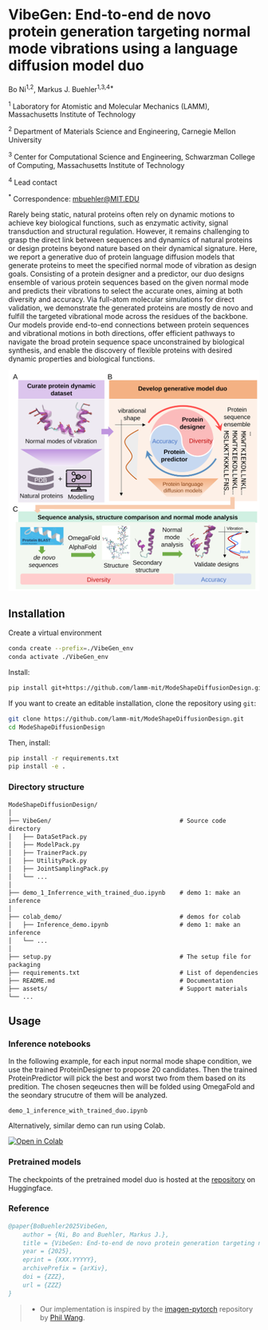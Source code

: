 # VibeGen: End-to-end de novo protein generation targeting normal mode vibrations using a language diffusion model duo

Bo Ni<sup>1,2</sup>, Markus J. Buehler<sup>1,3,4*</sup>

<sup>1</sup> Laboratory for Atomistic and Molecular Mechanics (LAMM), Massachusetts Institute of Technology

<sup>2</sup> Department of Materials Science and Engineering, Carnegie Mellon University

<sup>3</sup> Center for Computational Science and Engineering, Schwarzman College of Computing, Massachusetts Institute of Technology

<sup>4</sup> Lead contact

<sup>*</sup> Correspondence: mbuehler@MIT.EDU

Rarely being static, natural proteins often rely on dynamic motions to achieve key biological functions, such as enzymatic activity, signal transduction and structural regulation. However, it remains challenging to grasp the direct link between sequences and dynamics of natural proteins or design proteins beyond nature based on their dynamical signature. Here, we report a generative duo of protein language diffusion models that generate proteins to meet the specified normal mode of vibration as design goals. Consisting of a protein designer and a predictor, our duo designs ensemble of various protein sequences based on the given normal mode and predicts their vibrations to select the accurate ones, aiming at both diversity and accuracy. Via full-atom molecular simulations for direct validation, we demonstrate the generated proteins are mostly de novo and fulfill the targeted vibrational mode across the residues of the backbone. Our models provide end-to-end connections between protein sequences and vibrational motions in both directions, offer efficient pathways to navigate the broad protein sequence space unconstrained by biological synthesis, and enable the discovery of flexible proteins with desired dynamic properties and biological functions.

![plot](./assets/TOC.svg)

## Installation

Create a virtual environment

```bash
conda create --prefix=./VibeGen_env 
conda activate ./VibeGen_env

```

Install:
```bash
pip install git+https://github.com/lamm-mit/ModeShapeDiffusionDesign.git

```
If you want to create an editable installation, clone the repository using `git`:
```bash
git clone https://github.com/lamm-mit/ModeShapeDiffusionDesign.git
cd ModeShapeDiffusionDesign
```
Then, install:
```bash
pip install -r requirements.txt
pip install -e .
```

### Directory structure
```
ModeShapeDiffusionDesign/
│
├── VibeGen/                                    # Source code directory
│   ├── DataSetPack.py
│   ├── ModelPack.py
│   ├── TrainerPack.py
│   ├── UtilityPack.py
│   ├── JointSamplingPack.py
│   └── ...
│
├── demo_1_Inferrence_with_trained_duo.ipynb    # demo 1: make an inference
│
├── colab_demo/                                 # demos for colab
│   ├── Inference_demo.ipynb                    # demo 1: make an inference
│   └── ...
│
├── setup.py                                    # The setup file for packaging
├── requirements.txt                            # List of dependencies
├── README.md                                   # Documentation
├── assets/                                     # Support materials
└── ...
```

## Usage

### Inference notebooks
In the following example, for each input normal mode shape condition, we use the trained ProteinDesigner to propose 20 candidates. Then the trained ProteinPredictor will pick the best and worst two from them based on its predition. The chosen seqeucnes then will be folded using OmegaFold and the seondary strucutre of them will be analyzed. 

```
demo_1_inference_with_trained_duo.ipynb
```

Alternatively, similar demo can run using Colab.

[![Open in Colab](https://colab.research.google.com/assets/colab-badge.svg)](https://colab.research.google.com/github/lamm-mit/ModeShapeDiffusionDesign/blob/main/colab_demo/Inference_demo.ipynb)

### Pretrained models
The checkpoints of the pretrained model duo is hosted at the [repository](https://huggingface.co/lamm-mit/VibeGen) on Huggingface.

### Reference

```bibtex
@paper{BoBuehler2025VibeGen,
    author = {Ni, Bo and Buehler, Markus J.},
    title = {VibeGen: End-to-end de novo protein generation targeting normal mode vibrations using a language diffusion model duo},
    year = {2025},
    eprint = {XXX.YYYYY},
    archivePrefix = {arXiv},
    doi = {ZZZ},
    url = {ZZZ}
}
```

> - Our implementation is inspired by the [imagen-pytorch](https://github.com/lucidrains/imagen-pytorch) repository by [Phil Wang](https://github.com/lucidrains).
